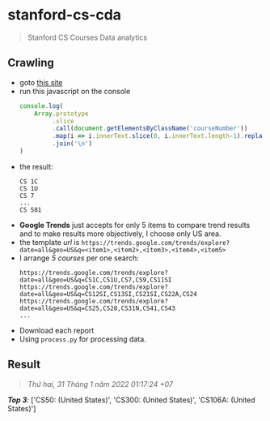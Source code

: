 # stanford-cs-cda
> Stanford CS Courses Data analytics

## Crawling

- goto [this site](https://explorecourses.stanford.edu/print?q=CS+&descriptions=on&academicYear=&catalog=&page=0&filter-coursestatus-Active=on&collapse=&catalog=)
- run this javascript on the console
  ```js
  console.log(
      Array.prototype
           .slice
           .call(document.getElementsByClassName('courseNumber'))
           .map(i => i.innerText.slice(0, i.innerText.length-1).replaceAll(' ',''))
           .join('\n')
  )
  ```
- the result:
  ```
  CS 1C
  CS 1U
  CS 7
  ...
  CS 581
  ```
- **Google Trends** just accepts for only 5 items to compare trend results and to make results more objectively, I choose only US area.
- the template *url* is `https://trends.google.com/trends/explore?date=all&geo=US&q=<item1>,<item2>,<item3>,<item4>,<item5>`
- I arrange *5 courses* per one search:
  ```
  https://trends.google.com/trends/explore?date=all&geo=US&q=CS1C,CS1U,CS7,CS9,CS11SI
  https://trends.google.com/trends/explore?date=all&geo=US&q=CS12SI,CS13SI,CS21SI,CS22A,CS24
  https://trends.google.com/trends/explore?date=all&geo=US&q=CS25,CS28,CS31N,CS41,CS43
  ...
  ```
- Download each report
- Using `process.py` for processing data.

## Result
> *Thứ hai, 31 Tháng 1 năm 2022 01:17:24 +07*

***Top 3***: ['CS50: (United States)', 'CS300: (United States)', 'CS106A: (United States)']

